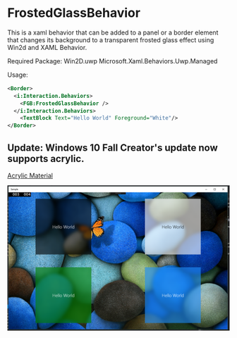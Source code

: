 # FrostedGlassBehavior
This is a xaml behavior that can be added to a panel or a border element that changes its background to a transparent frosted glass effect using Win2d and XAML Behavior.

Required Package: 
Win2D.uwp 
Microsoft.Xaml.Behaviors.Uwp.Managed

Usage: 

```xml
<Border>
  <i:Interaction.Behaviors>
    <FGB:FrostedGlassBehavior />
  </i:Interaction.Behaviors>
    <TextBlock Text="Hello World" Foreground="White"/>
</Border>
```

## Update: Windows 10 Fall Creator's update now supports acrylic. 
[Acrylic Material](https://docs.microsoft.com/en-us/windows/uwp/style/acrylic)

![Image of Yaktocat](https://github.com/lancecontreras/FrostedGlassBehavior/blob/master/ScreenShot.PNG)
